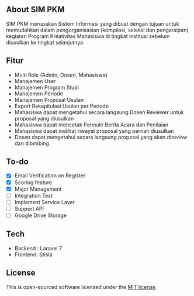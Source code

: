 ## About SIM PKM

SIM PKM merupakan Sistem Informasi yang dibuat dengan tujuan untuk memudahkan dalam pengorganisasian (kompilasi, seleksi dan pengarsipan) kegiatan Program Kreativitas Mahasiswa di tingkat institusi sebelum diusulkan ke tingkat selanjutnya.

## Fitur

- Multi Role (Admin, Dosen, Mahasiswa)
- Manajemen User
- Manajemen Program Studi
- Manajemen Periode
- Manajemen Proposal Usulan
- Export Rekapitulasi Usulan per Periode
- Mahasiswa dapat mengetahui secara langsung Dosen Reviewer untuk proposal yang diusulkan 
- Mahasiswa dapat mencetak Formulir Berita Acara dan Penilaian
- Mahasiswa dapat melihat riwayat proposal yang pernah diusulkan
- Dosen dapat mengetahui secara langsung proposal yang akan direview dan dibimbing

## To-do

- [x] Email Verification on Register
- [x] Scoring feature
- [x] Major Management
- [ ] Integration Test
- [ ] Implement Service Layer
- [ ] Support API
- [ ] Google Drive Storage

## Tech

- Backend : Laravel 7
- Frontend: Stisla 

## License

This is open-sourced software licensed under the [MIT license](https://opensource.org/licenses/MIT).
